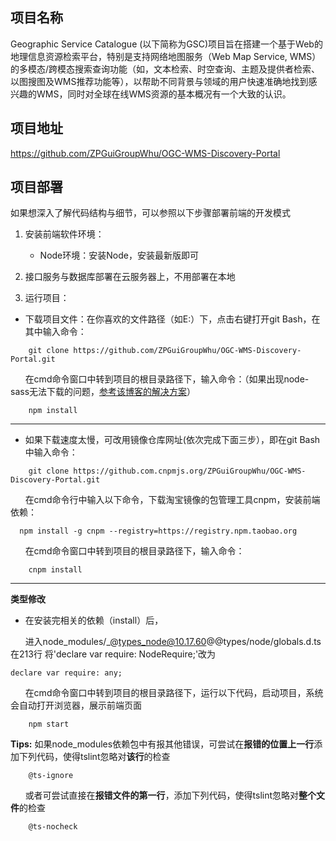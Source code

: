 ﻿## 项目名称

Geographic Service Catalogue (以下简称为GSC)项目旨在搭建一个基于Web的地理信息资源检索平台，特别是支持网络地图服务（Web Map Service, WMS）的多模态/跨模态搜索查询功能（如，文本检索、时空查询、主题及提供者检索、以图搜图及WMS推荐功能等），以帮助不同背景与领域的用户快速准确地找到感兴趣的WMS，同时对全球在线WMS资源的基本概况有一个大致的认识。


## 项目地址

https://github.com/ZPGuiGroupWhu/OGC-WMS-Discovery-Portal


## 项目部署
如果想深入了解代码结构与细节，可以参照以下步骤部署前端的开发模式
1.	安装前端软件环境：
	* Node环境：安装Node，安装最新版即可

2.  接口服务与数据库部署在云服务器上，不用部署在本地
	  
3.	运行项目：
* 下载项目文件：在你喜欢的文件路径（如E:）下，点击右键打开git Bash，在其中输入命令：
```
    git clone https://github.com/ZPGuiGroupWhu/OGC-WMS-Discovery-Portal.git
```
&nbsp;&nbsp;&nbsp;&nbsp;&nbsp;&nbsp;在cmd命令窗口中转到项目的根目录路径下，输入命令：（如果出现node-sass无法下载的问题，[参考该博客的解决方案](https://blog.csdn.net/df981011512/article/details/78989532)）
```
    npm install 
```
---
* 如果下载速度太慢，可改用镜像仓库网址(依次完成下面三步），即在git Bash中输入命令：
```
    git clone https://github.com.cnpmjs.org/ZPGuiGroupWhu/OGC-WMS-Discovery-Portal.git
```

&nbsp;&nbsp;&nbsp;&nbsp;&nbsp;&nbsp;在cmd命令行中输入以下命令，下载淘宝镜像的包管理工具cnpm，安装前端依赖：
```
  npm install -g cnpm --registry=https://registry.npm.taobao.org
```

&nbsp;&nbsp;&nbsp;&nbsp;&nbsp;&nbsp;在cmd命令窗口中转到项目的根目录路径下，输入命令：
```
    cnpm install 
```
---
**类型修改**
* 在安装完相关的依赖（install）后，

&nbsp;&nbsp;&nbsp;&nbsp;&nbsp;&nbsp;进入node_modules/_@types_node@10.17.60@@types/node/globals.d.ts 在213行 将'declare var require: NodeRequire;'改为
 ```
 declare var require: any;
 ```
&nbsp;&nbsp;&nbsp;&nbsp;&nbsp;&nbsp;在cmd命令窗口中转到项目的根目录路径下，运行以下代码，启动项目，系统会自动打开浏览器，展示前端页面
```
    npm start
```
**Tips:** 如果node_modules依赖包中有报其他错误，可尝试在**报错的位置上一行**添加下列代码，使得tslint忽略对**该行**的检查
```
    @ts-ignore
```
&nbsp;&nbsp;&nbsp;&nbsp;&nbsp;&nbsp;或者可尝试直接在**报错文件的第一行**，添加下列代码，使得tslint忽略对**整个文件**的检查
```
    @ts-nocheck
```




